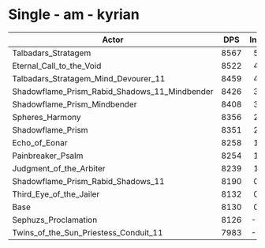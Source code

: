 # Single - am - kyrian
| Actor | DPS | Increase |
|---|:---:|:---:|
|Talbadars_Stratagem|8567|5.38%|
|Eternal_Call_to_the_Void|8522|4.82%|
|Talbadars_Stratagem_Mind_Devourer_11|8459|4.05%|
|Shadowflame_Prism_Rabid_Shadows_11_Mindbender|8426|3.64%|
|Shadowflame_Prism_Mindbender|8408|3.42%|
|Spheres_Harmony|8356|2.78%|
|Shadowflame_Prism|8351|2.72%|
|Echo_of_Eonar|8258|1.57%|
|Painbreaker_Psalm|8254|1.53%|
|Judgment_of_the_Arbiter|8239|1.34%|
|Shadowflame_Prism_Rabid_Shadows_11|8190|0.74%|
|Third_Eye_of_the_Jailer|8132|0.03%|
|Base|8130|0.00%|
|Sephuzs_Proclamation|8126|-0.05%|
|Twins_of_the_Sun_Priestess_Conduit_11|7983|-1.81%|
